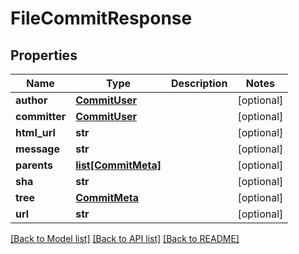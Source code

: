 # FileCommitResponse

## Properties
Name | Type | Description | Notes
------------ | ------------- | ------------- | -------------
**author** | [**CommitUser**](CommitUser.md) |  | [optional]
**committer** | [**CommitUser**](CommitUser.md) |  | [optional]
**html_url** | **str** |  | [optional]
**message** | **str** |  | [optional]
**parents** | [**list[CommitMeta]**](CommitMeta.md) |  | [optional]
**sha** | **str** |  | [optional]
**tree** | [**CommitMeta**](CommitMeta.md) |  | [optional]
**url** | **str** |  | [optional]

[[Back to Model list]](../README.md#documentation-for-models) [[Back to API list]](../README.md#documentation-for-api-endpoints) [[Back to README]](../README.md)



